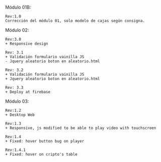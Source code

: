 Módulo 01B:

	Rev:1.0
	Corrección del módulo 01, solo modelo de cajas según consigna.


Módulo 02:

	Rev:3.0
	+ Responsive design
	
	Rev: 3.1
	+ Validación formulario vainilla JS
	- Jquery aleatorio boton en aleatorio.html
	
	Rev: 3.2
	+ Validación formulario vainilla JS
	+ Jquery aleatorio boton en aleatorio.html
	
	Rev: 3.3
	+ Deploy at firebase


Módulo 03:

	Rev:1.2
	+ Desktop Web

	Rev:1.3
	+ Responsive, js modified to be able to play video with touchscreen

	Rev:1.4
	+ Fixed: hover button bug on player

	Rev:1.4.1
	+ Fixed: hover on cripto's table







